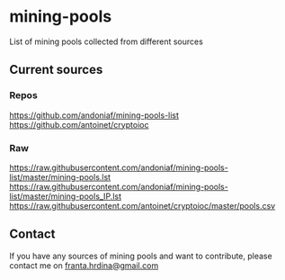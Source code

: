 # mining-pools
List of mining pools collected from different sources

## Current sources

### Repos

https://github.com/andoniaf/mining-pools-list<br>
https://github.com/antoinet/cryptoioc<br>

### Raw

https://raw.githubusercontent.com/andoniaf/mining-pools-list/master/mining-pools.lst<br>
https://raw.githubusercontent.com/andoniaf/mining-pools-list/master/mining-pools_IP.lst<br>
https://raw.githubusercontent.com/antoinet/cryptoioc/master/pools.csv<br>

## Contact
If you have any sources of mining pools and want to contribute, please contact me on franta.hrdina@gmail.com

